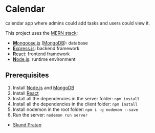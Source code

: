 # Calendar
calendar app where admins could add tasks and users could view it.   

This project uses the [MERN stack](https://www.geeksforgeeks.org/mern-stack/):
* [**M**ongoose.js](http://www.mongoosejs.com) ([MongoDB](https://www.mongodb.com)): database
* [**E**xpress.js](http://expressjs.com): backend framework
* [**R**eact](https://reactjs.org): frontend framework
* [**N**ode.js](https://nodejs.org): runtime environment

## Prerequisites
1. Install [Node.js](https://nodejs.org) and [MongoDB](https://www.mongodb.com)
2. Install [React](https://reactjs.org)
3. Install all the dependencies in the server folder: `npm install`
4. Install all the dependencies in the client folder: `npm install`
5. Install nodemon in the root folder: `npm i -g nodemon --save`
6. Run the server: `nodemon run server` 




* [Skund Pratap](https://github.com/SkundPratap)
